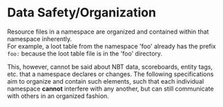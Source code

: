 # Data Safety/Organization

Resource files in a namespace are organized and contained within that namespace inherently.\
For example, a loot table from the namespace 'foo' already has the prefix `foo:` because the loot table file is in the 'foo' directory.

This, however, cannot be said about NBT data, scoreboards, entity tags, etc. that a namespace declares or changes. The following specifications aim to organize and contain such elements, such that each individual namespace **cannot** interfere with any another, but can still communicate with others in an organized fashion.
